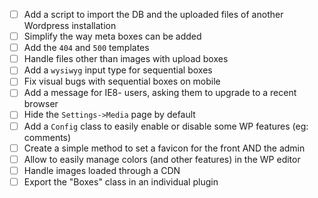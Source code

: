 - [ ] Add a script to import the DB and the uploaded files of another Wordpress installation
- [ ] Simplify the way meta boxes can be added
- [ ] Add the `404` and `500` templates
- [ ] Handle files other than images with upload boxes
- [ ] Add a `wysiwyg` input type for sequential boxes
- [ ] Fix visual bugs with sequential boxes on mobile
- [ ] Add a message for IE8- users, asking them to upgrade to a recent browser
- [ ] Hide the `Settings->Media` page by default
- [ ] Add a `Config` class to easily enable or disable some WP features (eg: comments)
- [ ] Create a simple method to set a favicon for the front AND the admin
- [ ] Allow to easily manage colors (and other features) in the WP editor
- [ ] Handle images loaded through a CDN
- [ ] Export the "Boxes" class in an individual plugin
